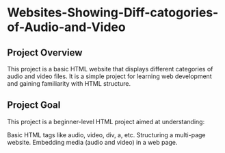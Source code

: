 # Websites-Showing-Diff-catogories-of-Audio-and-Video

## Project Overview
This project is a basic HTML website that displays different categories of audio and video files. It is a simple project for learning web development and gaining familiarity with HTML structure.

## Project Goal
This project is a beginner-level HTML project aimed at understanding:

Basic HTML tags like audio, video, div, a, etc.
Structuring a multi-page website.
Embedding media (audio and video) in a web page.
